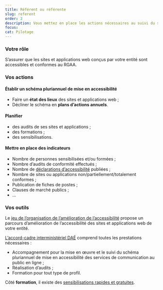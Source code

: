 ```yaml
---
title: Référent ou référente
slug: referent
order: 2
description: Vous mettez en place les actions nécessaires au suivi du schéma pluriannuel
focus:
cat: Pilotage
---
```


### Votre rôle

S’assurer que les sites et applications web conçus par votre entité sont accessibles et conformes au RGAA.

### Vos actions

#### Établir un schéma pluriannuel de mise en accessibilité

* Faire un **état des lieux** des sites et applications web ;
* Décliner le schéma en **plans d’actions annuels**.

#### Planifier

* des audits de ses sites et applications ;
* des formations ;
* des sensibilisations.

#### Mettre en place des indicateurs 

* Nombre de personnes sensibilisées et/ou formées ;
* Nombre d’audits de conformité effectués ;
* Nombre de [déclarations d’accessibilité](../../declaration-accessibilite) publiées ;
* Nombre de sites ou applications non/partiellement/totalement conformes ;
* Publication de fiches de postes ;
* Clauses de marché publics ;
* …

### Vos outils

Le [jeu de l’organisation de l’amélioration de l’accessibilité](../../jeu-de-oaa) propose un parcours d’amélioration de l’accessibilité des sites et applications web de votre entité.

[L’accord-cadre interministériel <abbr title="Direction des achats de l’État">DAÉ</abbr>](../../accord-cadre-dae/) comprend toutes les prestations nécessaires :
* Accompagnement pour la mise en œuvre et le suivi du schéma pluriannuel de mise en accessibilité des services de communication au public en ligne ;
* Réalisation d’audits ;
* Formation pour tout type de profil.

Côté **formation**, il existe des [sensibilisations rapides et gratuites](/formations/).
